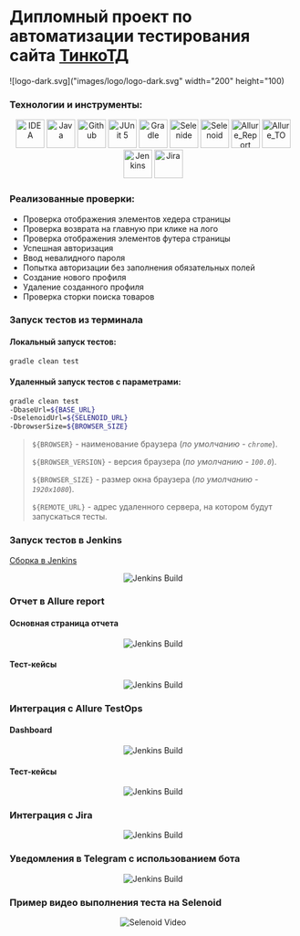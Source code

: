 # Дипломный проект по автоматизации тестирования сайта <a href="https://https://www.tinko.ru// ">ТинкоТД</a></h1>
![logo-dark.svg]("images/logo/logo-dark.svg" width="200" height="100)
### Технологии и инструменты:
<p align="center">
<img src="images/logo/Intelij_IDEA.svg" width="50" height="50"  alt="IDEA"/>
<img src="images/logo/Java.svg" width="50" height="50"  alt="Java"/>
<img src="images/logo/Github.svg" width="50" height="50"  alt="Github"/>
<img src="images/logo/JUnit5.svg" width="50" height="50"  alt="JUnit 5"/>
<img src="images/logo/Gradle.svg" width="50" height="50"  alt="Gradle"/>
<img src="images/logo/Selenide.svg" width="50" height="50"  alt="Selenide"/>
<img src="images/logo/Selenoid.svg" width="50" height="50"  alt="Selenoid"/>
<img src="images/logo/Allure_Report.svg" width="50" height="50"  alt="Allure_Report"/>
<img src="images/logo/Allure_TO.svg" width="50" height="50"  alt="Allure_TO"/>
<img src="images/logo/Jenkins.svg" width="50" height="50"  alt="Jenkins"/>
<img src="images/logo/Jira.svg" width="50" height="50"  alt="Jira"/>
</p>

### Реализованные проверки:
* Проверка отображения элементов хедера страницы
* Проверка возврата на главную при клике на лого
* Проверка отображения элементов футера страницы
* Успешная авторизация
* Ввод невалидного пароля
* Попытка авторизации без заполнения обязательных полей
* Создание нового профиля
* Удаление созданного профиля
* Проверка сторки поиска товаров

### Запуск тестов из терминала
#### Локальный запуск тестов:
```bash
gradle clean test
```

#### Удаленный запуск тестов с параметрами:

```bash
gradle clean test
-DbaseUrl=${BASE_URL}
-DselenoidUrl=${SELENOID_URL}
-DbrowserSize=${BROWSER_SIZE}

```

> `${BROWSER}` - наименование браузера (_по умолчанию - <code>chrome</code>_).
>
> `${BROWSER_VERSION}` - версия браузера (_по умолчанию - <code>100.0</code>_).
>
> `${BROWSER_SIZE}` - размер окна браузера (_по умолчанию - <code>1920x1080</code>_).
>
> `${REMOTE_URL}` - адрес удаленного сервера, на котором будут запускаться тесты.

### Запуск тестов в Jenkins
<a target="_blank" href="https://jenkins.autotests.cloud/job/AD_demo_ui_steam/">Сборка в Jenkins</a>
<p align="center">
<img title="Jenkins Build" src="images/screens/Jenkins.png">
</p>

### Отчет в Allure report
#### Основная страница отчета
<p align="center">
<img title="Jenkins Build" src="images/screens/AllureReport.png">
</p>

#### Тест-кейсы
<p align="center">
<img title="Jenkins Build" src="images/screens/TK.png">
</p>

### Интеграция с Allure TestOps
#### Dashboard
<p align="center">
<img title="Jenkins Build" src="images/screens/AllureTestOps.png">
</p>

#### Тест-кейсы
<p align="center">
<img title="Jenkins Build" src="images/screens/AllureTestopsTK.png">
</p>

### Интеграция с Jira
<p align="center">
<img title="Jenkins Build" src="images/screens/Jira.png">
</p>

### Уведомления в Telegram с использованием бота
<p align="center">
<img title="Jenkins Build" src="images/screens/Telegram.png">
</p>

### Пример видео выполнения теста на Selenoid
<p align="center">
  <img title="Selenoid Video" src="images/screens/video-3.gif">
</p>
